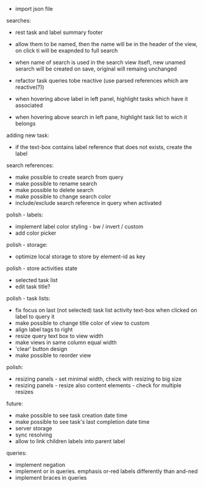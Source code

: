 - import json file

searches:
- rest task and label summary footer
- allow them to be named, then the name will be in the header of the view, on click ti will be exapnded to full search
- when name of search is used in the search view itsefl, new unamed serarch will be created on save, original will remaing unchanged

- refactor task queries tobe reactive (use parsed references which are reactive(?))
- when hovering above label in left panel, highlight tasks which have it associated
- when hovering above search in left pane, highlight task list to wich it belongs

adding new task:
- if the text-box contains label reference that does not exists, create the label

search references:
- make possible to create search from query
- make possible to rename search
- make possible to delete search
- make possible to change search color
- include/exclude search reference in query when activated

polish - labels:
- implement label color styling - bw / invert / custom
- add color picker

polish - storage:
- optimize local storage to store by element-id as key

polish - store activities state 
  - selected task list
  - edit task title?

polish - task lists:
- fix focus on last (not selected) task list activity text-box when clicked on label to query it
- make possible to change title color of view to custom
- align label tags to right
- resize query text box to view width
- make views in same column equal width
- 'clear' button design
- make possible to reorder view

polish:
- resizing panels - set minimal width, check with resizing to big size
- resizing panels - resize also content elements - check for multiple resizes

future:
- make possible to see task creation date time
- make possible to see task's last completion date time
- server storage
- sync resolving 
- allow to link children labels into parent label

queries:
- implement negation
- implement or in queries. emphasis or-red labels differently than and-ned
- implement braces in queries
